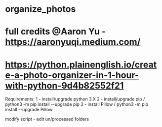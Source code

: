 # organize_photos
# full credits @Aaron Yu - https://aaronyuqi.medium.com/ 
# https://python.plainenglish.io/create-a-photo-organizer-in-1-hour-with-python-9d4b82552f21

Requirements:
1 - install/upgrade python 3.X
2 - install/upgrade pip /  python3 -m pip install --upgrade pip
3 - install Pillow    /  python3 -m pip install --upgrade Pillow

modify script - edit un/processed folders 
